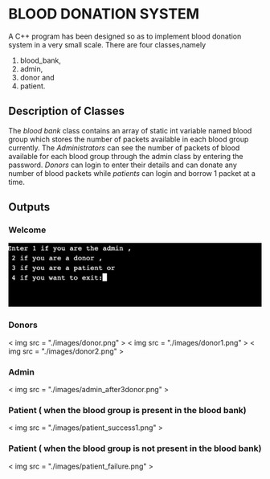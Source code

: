 # BLOOD DONATION SYSTEM

A C++ program has been designed so as to implement blood donation system in a very small scale. 
There are four classes,namely 
1. blood_bank, 
2. admin, 
3. donor and 
4. patient.

## Description of Classes

The *blood bank* class contains an array of static int variable named blood group which stores the number of packets available in each blood group currently.
The *Administrators* can see the number of packets of blood available for each blood group through the admin class by entering the password.
*Donors* can login to enter their details and can donate any number of blood packets while *patients* can login and borrow 1 packet at a time.

## Outputs

### Welcome

<img src = "./images/welcome.png" >

### Donors 

< img src = "./images/donor.png" >
< img src = "./images/donor1.png" >
< img src = "./images/donor2.png" >

### Admin

< img src = "./images/admin_after3donor.png" >

### Patient ( when the blood group is present in the blood bank)

< img src = "./images/patient_success1.png" >

### Patient ( when the blood group is not present in the blood bank)

< img src = "./images/patient_failure.png" >
